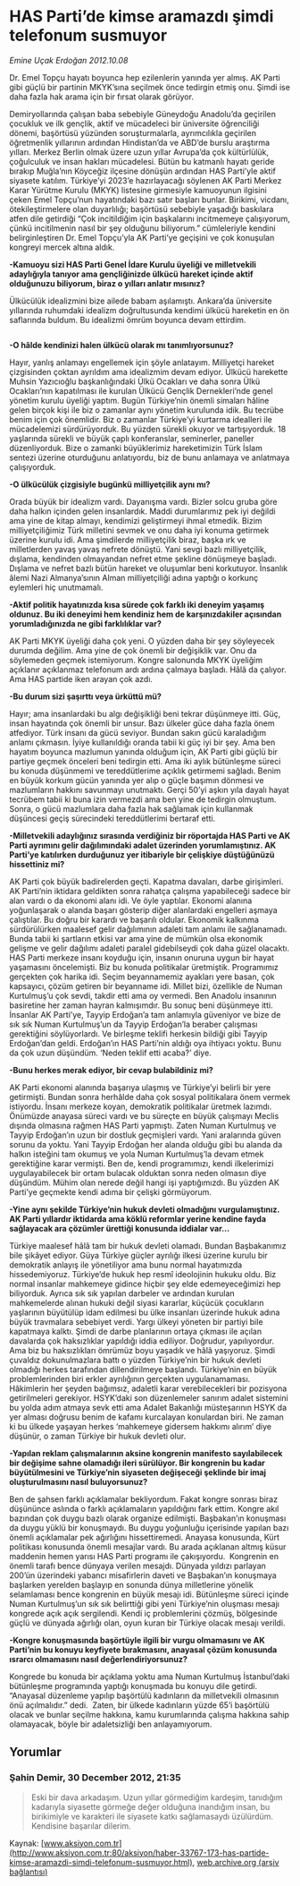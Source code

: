 # HAS Parti’de kimse aramazdı şimdi telefonum susmuyor

*Emine Uçak Erdoğan 2012.10.08*

<div class="news-detail-text-todays">
 <div>
 </div>
 <div>
 </div>
 <div id="newsSpot">
  <font class="detail-spot">
   Dr. Emel Topçu hayatı boyunca hep ezilenlerin yanında yer almış. AK Parti gibi güçlü bir partinin MKYK’sına seçilmek önce tedirgin etmiş onu. Şimdi ise daha fazla hak arama için bir fırsat olarak görüyor.
  </font>
 </div>
 <div id="newsText">
  <font class="detail-text">
   <p>
    Demiryollarında çalışan baba sebebiyle Güneydoğu Anadolu’da geçirilen çocukluk ve ilk gençlik, aktif ve mücadeleci bir üniversite öğrenciliği dönemi, başörtüsü yüzünden soruşturmalarla, ayrımcılıkla geçirilen öğretmenlik yıllarının ardından Hindistan’da ve ABD’de burslu araştırma yılları. Merkez Berlin olmak üzere uzun yıllar Avrupa’da çok kültürlülük, çoğulculuk ve insan hakları mücadelesi. Bütün bu katmanlı hayatı geride bırakıp Muğla’nın Köyceğiz ilçesine dönüşün ardından HAS Parti’yle aktif siyasete katılım. Türkiye’yi 2023’e hazırlayacağı söylenen AK Parti Merkez Karar Yürütme Kurulu (MKYK) listesine girmesiyle kamuoyunun ilgisini çeken Emel Topçu’nun hayatındaki bazı satır başları bunlar. Birikimi, vicdanı, ötekileştirmelere olan duyarlılığı; başörtüsü sebebiyle yaşadığı baskılara atfen dile getirdiği “Çok incitildiğim için başkalarını incitmemeye çalışıyorum, çünkü incitilmenin nasıl bir şey olduğunu biliyorum.” cümleleriyle kendini belirginleştiren Dr. Emel Topçu’yla AK Parti’ye geçişini ve çok konuşulan kongreyi mercek altına aldık.
   </p>
   <p>
    <strong>
     -Kamuoyu sizi HAS Parti Genel İdare Kurulu üyeliği ve milletvekili adaylığıyla tanıyor ama gençliğinizde ülkücü hareket içinde aktif olduğunuzu biliyorum, biraz o yılları anlatır mısınız?
    </strong>
   </p>
   <p>
    Ülkücülük idealizmini bize ailede babam aşılamıştı. Ankara’da üniversite yıllarında ruhumdaki idealizm doğrultusunda kendimi ülkücü hareketin en ön saflarında buldum. Bu idealizmi ömrüm boyunca devam ettirdim.
   </p>
   <p>
    <img alt="" src="http://web.archive.org/web/20131228163044im_/http://medya.aksiyon.com.tr/aksiyon/2012/10/08/emine-ucak-dr-emel-3.jpg"/>
   </p>
   <p>
    <strong>
     -O hâlde kendinizi halen ülkücü olarak mı tanımlıyorsunuz?
    </strong>
   </p>
   <p>
    Hayır, yanlış anlamayı engellemek için şöyle anlatayım. Milliyetçi hareket çizgisinden çoktan ayrıldım ama idealizmim devam ediyor. Ülkücü harekette Muhsin Yazıcıoğlu başkanlığındaki Ülkü Ocakları ve daha sonra Ülkü Ocakları’nın kapatılması ile kurulan Ülkücü Gençlik Dernekleri’nde genel yönetim kurulu üyeliği yaptım. Bugün Türkiye’nin önemli simaları hâline gelen birçok kişi ile biz o zamanlar aynı yönetim kurulunda idik. Bu tecrübe benim için çok önemlidir. Biz o zamanlar Türkiye’yi kurtarma idealleri ile mücadelemizi sürdürüyorduk. Bu yüzden sürekli okuyor ve tartışıyorduk. 18 yaşlarında sürekli ve büyük çaplı konferanslar, seminerler, paneller düzenliyorduk. Bize o zamanki büyüklerimiz hareketimizin Türk İslam sentezi üzerine oturduğunu anlatıyordu, biz de bunu anlamaya ve anlatmaya çalışıyorduk.
   </p>
   <p>
    <strong>
     -O ülkücülük çizgisiyle bugünkü milliyetçilik aynı mı?
    </strong>
   </p>
   <p>
    Orada büyük bir idealizm vardı. Dayanışma vardı. Bizler solcu gruba göre daha halkın içinden gelen insanlardık. Maddi durumlarımız pek iyi değildi ama yine de kitap almayı, kendimizi geliştirmeyi ihmal etmedik. Bizim milliyetçiliğimiz Türk milletini sevmek ve onu daha iyi konuma getirmek üzerine kurulu idi. Ama şimdilerde milliyetçilik biraz, başka ırk ve milletlerden yavaş yavaş nefrete dönüştü. Yani sevgi bazlı milliyetçilik, dışlama, kendinden olmayandan nefret etme şekline dönüşmeye başladı. Dışlama ve nefret bazlı bütün hareket ve oluşumlar beni korkutuyor. İnsanlık âlemi Nazi Almanya’sının Alman milliyetçiliği adına yaptığı o korkunç eylemleri hiç unutmamalı.
   </p>
   <p>
    <strong>
     -Aktif politik hayatınızda kısa sürede çok farklı iki deneyim yaşamış oldunuz. Bu iki deneyimi hem kendiniz hem de karşınızdakiler açısından yorumladığınızda ne gibi farklılıklar var?
    </strong>
   </p>
   <p>
    AK Parti MKYK üyeliği daha çok yeni. O yüzden daha bir şey söyleyecek durumda değilim. Ama yine de çok önemli bir değişiklik var. Onu da söylemeden geçmek istemiyorum. Kongre salonunda MKYK üyeliğim açıklanır açıklanmaz telefonum ardı ardına çalmaya başladı. Hâlâ da çalıyor. Ama HAS partide iken arayan çok azdı.
   </p>
   <p>
    <strong>
     -Bu durum sizi şaşırttı veya ürküttü mü?
    </strong>
   </p>
   <p>
    Hayır; ama insanlardaki bu algı değişikliği beni tekrar düşünmeye itti. Güç, insan hayatında çok önemli bir unsur. Bazı ülkeler güce daha fazla önem atfediyor. Türk insanı da gücü seviyor. Bundan sakın gücü karaladığım anlamı çıkmasın. İyiye kullanıldığı oranda tabii ki güç iyi bir şey. Ama ben hayatım boyunca mazlumun yanında olduğum için, AK Parti gibi güçlü bir partiye geçmek önceleri beni tedirgin etti. Ama iki aylık bütünleşme süreci bu konuda düşünmemi ve tereddütlerime açıklık getirmemi sağladı. Benim en büyük korkum gücün yanında yer alıp o güçle başımın dönmesi ve mazlumların hakkını savunmayı unutmaktı. Gerçi 50’yi aşkın yıla dayalı hayat tecrübem tabii ki buna izin vermezdi ama ben yine de tedirgin olmuştum. Sonra, o gücü mazlumlara daha fazla hak sağlamak için kullanmak düşüncesi geçiş sürecindeki tereddütlerimi bertaraf etti.
   </p>
   <p>
    <strong>
     -Milletvekili adaylığınız sırasında verdiğiniz bir röportajda HAS Parti ve AK Parti ayrımını gelir dağılımındaki adalet üzerinden yorumlamıştınız. AK Parti’ye katılırken durduğunuz yer itibariyle bir çelişkiye düştüğünüzü hissettiniz mi?
    </strong>
   </p>
   <p>
    AK Parti çok büyük badirelerden geçti. Kapatma davaları, darbe girişimleri. AK Parti’nin iktidara geldikten sonra rahatça çalışma yapabileceği sadece bir alan vardı o da ekonomi alanı idi. Ve öyle yaptılar. Ekonomi alanına yoğunlaşarak o alanda başarı gösterip diğer alanlardaki engelleri aşmaya çalıştılar. Bu doğru bir karardı ve başarılı oldular. Ekonomik kalkınma sürdürülürken maalesef gelir dağılımının adaleti tam anlamı ile sağlanamadı. Bunda tabii ki şartların etkisi var ama yine de mümkün olsa ekonomik gelişme ve gelir dağılımı adaleti paralel gidebilseydi çok daha güzel olacaktı. HAS Parti merkeze insanı koyduğu için, insanın onuruna uygun bir hayat yaşamasını öncelemişti. Biz bu konuda politikalar üretmiştik. Programımız gerçekten çok harika idi. Seçim beyannamemiz ayakları yere basan, çok kapsayıcı, çözüm getiren bir beyanname idi. Millet bizi, özellikle de Numan Kurtulmuş’u çok sevdi, takdir etti ama oy vermedi. Ben Anadolu insanının basiretine her zaman hayran kalmışımdır. Bu sonuç beni düşünmeye itti. İnsanlar AK Parti’ye, Tayyip Erdoğan’a tam anlamıyla güveniyor ve bize de sık sık Numan Kurtulmuş’un da Tayyip Erdoğan’la beraber çalışması gerektiğini söylüyorlardı. Ve birleşme teklifi herkesin bildiği gibi Tayyip Erdoğan’dan geldi. Erdoğan’ın HAS Parti’nin aldığı oya ihtiyacı yoktu. Bunu da çok uzun düşündüm. ‘Neden teklif etti acaba?’ diye.
   </p>
   <p>
    <strong>
     -Bunu herkes merak ediyor, bir cevap bulabildiniz mi?
    </strong>
   </p>
   <p>
    AK Parti ekonomi alanında başarıya ulaşmış ve Türkiye’yi belirli bir yere getirmişti. Bundan sonra herhâlde daha çok sosyal politikalara önem vermek istiyordu. İnsanı merkeze koyan, demokratik politikalar üretmek lazımdı. Önümüzde anayasa süreci vardı ve bu süreçte en büyük çalışmayı Meclis dışında olmasına rağmen HAS Parti yapmıştı. Zaten Numan Kurtulmuş ve Tayyip Erdoğan’ın uzun bir dostluk geçmişleri vardı. Yani aralarında güven sorunu da yoktu. Yani Tayyip Erdoğan her alanda olduğu gibi bu alanda da halkın isteğini tam okumuş ve yola Numan Kurtulmuş’la devam etmek gerektiğine karar vermişti. Ben de, kendi programımızı, kendi ilkelerimizi uygulayabilecek bir ortam bulacak olduktan sonra neden olmasın diye düşündüm. Mühim olan nerede değil hangi işi yaptığımızdı. Bu yüzden AK Parti’ye geçmekte kendi adıma bir çelişki görmüyorum.
   </p>
   <p>
    <strong>
     -Yine aynı şekilde Türkiye’nin hukuk devleti olmadığını vurgulamıştınız. AK Parti yıllardır iktidarda ama köklü reformlar yerine kendine fayda sağlayacak ara çözümler ürettiği konusunda iddialar var...
    </strong>
   </p>
   <p>
    Türkiye maalesef hâlâ tam bir hukuk devleti olamadı. Bundan Başbakanımız bile şikâyet ediyor. Güya Türkiye güçler ayrılığı ilkesi üzerine kurulu bir demokratik anlayış ile yönetiliyor ama bunu normal hayatımızda hissedemiyoruz. Türkiye’de hukuk hep resmî ideolojinin hukuku oldu. Biz normal insanlar mahkemeye gidince hiçbir şey elde edemeyeceğimizi hep biliyorduk. Ayrıca sık sık yapılan darbeler ve ardından kurulan mahkemelerde alınan hukuki değil siyasi kararlar, küçücük çocukların yaşlarının büyütülüp idam edilmesi bu ülke insanları üzerinde hukuk adına büyük travmalara sebebiyet verdi. Yargı ülkeyi yöneten bir partiyi bile kapatmaya kalktı. Şimdi de darbe planlarının ortaya çıkması ile açılan davalarda çok haksızlıklar yapıldığı iddia ediliyor. Doğrudur, yapılıyordur. Ama biz bu haksızlıkları ömrümüz boyu yaşadık ve hâlâ yaşıyoruz. Şimdi çuvaldız dokunulmazlara battı o yüzden Türkiye’nin bir hukuk devleti olmadığı herkes tarafından dillendirilmeye başlandı. Türkiye’nin en büyük problemlerinden biri erkler ayrılığının gerçekten uygulanamaması. Hâkimlerin her şeyden bağımsız, adaletli karar verebilecekleri bir pozisyona getirilmeleri gerekiyor. HSYK’daki son düzenlemeler sanırım adalet sistemini bu yolda adım atmaya sevk etti ama Adalet Bakanlığı müsteşarının HSYK da yer alması doğrusu benim de kafamı kurcalayan konulardan biri. Ne zaman ki bu ülkede yaşayan herkes ‘mahkemeye gidersem hakkımı alırım’ diye düşünür, o zaman Türkiye bir hukuk devleti olur.
   </p>
   <p>
    <strong>
     -Yapılan reklam çalışmalarının aksine kongrenin manifesto sayılabilecek bir değişime sahne olamadığı ileri sürülüyor. Bir kongrenin bu kadar büyütülmesini ve Türkiye’nin siyaseten değişeceği şeklinde bir imaj oluşturulmasını nasıl buluyorsunuz?
    </strong>
   </p>
   <p>
    Ben de şahsen farklı açıklamalar bekliyordum. Fakat kongre sonrası biraz düşününce aslında o farklı açıklamaların yapıldığını fark ettim. Kongre akıl bazından çok duygu bazlı olarak organize edilmişti. Başbakan’ın konuşması da duygu yüklü bir konuşmaydı. Bu duygu yoğunluğu içerisinde yapılan bazı önemli açıklamalar pek ağırlığını hissettiremedi. Anayasa konusunda, Kürt politikası konusunda önemli mesajlar vardı. Bu arada açıklanan altmış küsur maddenin hemen yarısı HAS Parti programı ile çakışıyordu.  Kongrenin en önemli tarafı bence dünyaya verilen mesajdı. Dünyada yıldızı parlayan 200’ün üzerindeki yabancı misafirlerin daveti ve Başbakan’ın konuşmaya başlarken yerelden başlayıp en sonunda dünya milletlerine yönelik selamlaması bence kongrenin en büyük mesajı idi. Bütünleşme süreci içinde Numan Kurtulmuş’un sık sık belirttiği gibi yeni Türkiye’nin oluşması mesajı kongrede açık açık sergilendi. Kendi iç problemlerini çözmüş, bölgesinde güçlü ve dünyada ağırlığı olan, oyun kuran bir Türkiye olacak mesajı verildi.
   </p>
   <p>
    <strong>
     -Kongre konuşmasında başörtüyle ilgili bir vurgu olmamasını ve AK Parti’nin bu konuyu keyfiyete bırakmasını, anayasal çözüm konusunda ısrarcı olmamasını nasıl değerlendiriyorsunuz?
    </strong>
   </p>
   <p>
    Kongrede bu konuda bir açıklama yoktu ama Numan Kurtulmuş İstanbul’daki bütünleşme programında yaptığı konuşmada bu konuyu dile getirdi. “Anayasal düzenleme yapılıp başörtülü kadınların da milletvekili olmasının önü açılmalıdır.” dedi.  Zaten, bir ülkede kadınların yüzde 65’i başörtülü olacak ve bunlar seçilme hakkına, kamu kurumlarında çalışma hakkına sahip olamayacak, böyle bir adaletsizliği ben anlayamıyorum.
   </p>
  </font>
 </div>
 <div>
 </div>
 <div>
 </div>
</div>


## Yorumlar

### Şahin Demir, 30 December 2012, 21:35
> Eski bir dava arkadaşım. Uzun yıllar görmediğim kardeşim, tanıdığım kadarıyla siyasette görmeğe değer olduğuna inandığım insan, bu birikimiyle ve karakteri ile siyasete katkı sağlamasaydı üzülürdüm. Kendisine başarılar dilerim.

Kaynak: [www.aksiyon.com.tr](http://www.aksiyon.com.tr:80/aksiyon/haber-33767-173-has-partide-kimse-aramazdi-simdi-telefonum-susmuyor.html), [web.archive.org (arşiv bağlantısı)](http://web.archive.org/web/20131228163044/http://www.aksiyon.com.tr:80/aksiyon/haber-33767-173-has-partide-kimse-aramazdi-simdi-telefonum-susmuyor.html)
